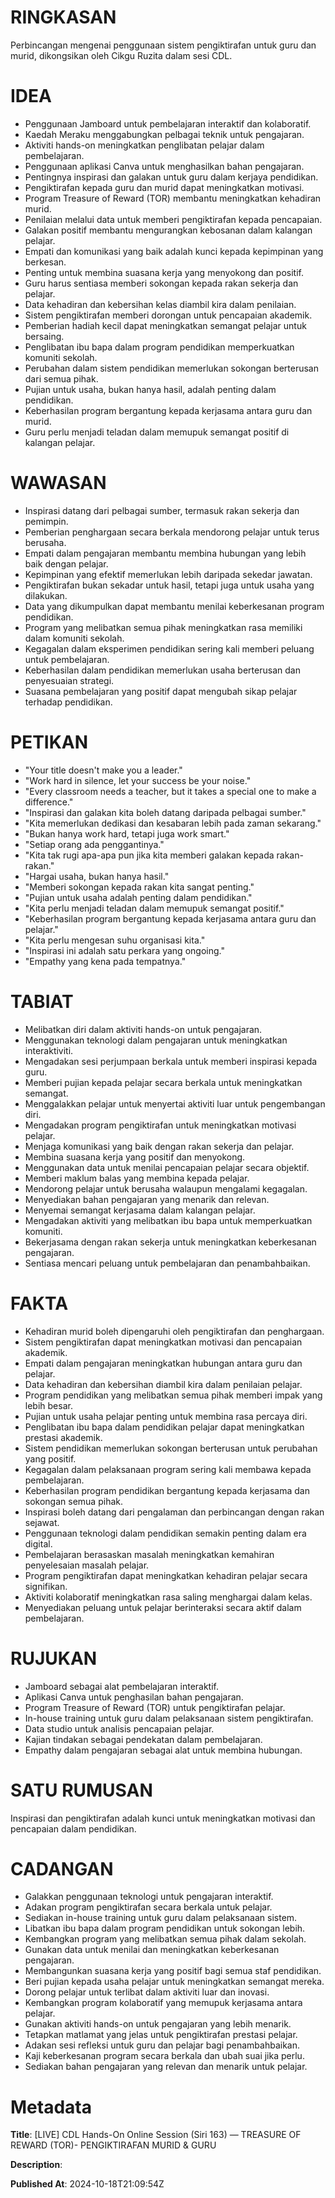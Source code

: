 # RINGKASAN
Perbincangan mengenai penggunaan sistem pengiktirafan untuk guru dan murid, dikongsikan oleh Cikgu Ruzita dalam sesi CDL.

# IDEA
- Penggunaan Jamboard untuk pembelajaran interaktif dan kolaboratif.
- Kaedah Meraku menggabungkan pelbagai teknik untuk pengajaran.
- Aktiviti hands-on meningkatkan penglibatan pelajar dalam pembelajaran.
- Penggunaan aplikasi Canva untuk menghasilkan bahan pengajaran.
- Pentingnya inspirasi dan galakan untuk guru dalam kerjaya pendidikan.
- Pengiktirafan kepada guru dan murid dapat meningkatkan motivasi.
- Program Treasure of Reward (TOR) membantu meningkatkan kehadiran murid.
- Penilaian melalui data untuk memberi pengiktirafan kepada pencapaian.
- Galakan positif membantu mengurangkan kebosanan dalam kalangan pelajar.
- Empati dan komunikasi yang baik adalah kunci kepada kepimpinan yang berkesan.
- Penting untuk membina suasana kerja yang menyokong dan positif.
- Guru harus sentiasa memberi sokongan kepada rakan sekerja dan pelajar.
- Data kehadiran dan kebersihan kelas diambil kira dalam penilaian.
- Sistem pengiktirafan memberi dorongan untuk pencapaian akademik.
- Pemberian hadiah kecil dapat meningkatkan semangat pelajar untuk bersaing.
- Penglibatan ibu bapa dalam program pendidikan memperkuatkan komuniti sekolah.
- Perubahan dalam sistem pendidikan memerlukan sokongan berterusan dari semua pihak.
- Pujian untuk usaha, bukan hanya hasil, adalah penting dalam pendidikan.
- Keberhasilan program bergantung kepada kerjasama antara guru dan murid.
- Guru perlu menjadi teladan dalam memupuk semangat positif di kalangan pelajar.

# WAWASAN
- Inspirasi datang dari pelbagai sumber, termasuk rakan sekerja dan pemimpin.
- Pemberian penghargaan secara berkala mendorong pelajar untuk terus berusaha.
- Empati dalam pengajaran membantu membina hubungan yang lebih baik dengan pelajar.
- Kepimpinan yang efektif memerlukan lebih daripada sekedar jawatan.
- Pengiktirafan bukan sekadar untuk hasil, tetapi juga untuk usaha yang dilakukan.
- Data yang dikumpulkan dapat membantu menilai keberkesanan program pendidikan.
- Program yang melibatkan semua pihak meningkatkan rasa memiliki dalam komuniti sekolah.
- Kegagalan dalam eksperimen pendidikan sering kali memberi peluang untuk pembelajaran.
- Keberhasilan dalam pendidikan memerlukan usaha berterusan dan penyesuaian strategi.
- Suasana pembelajaran yang positif dapat mengubah sikap pelajar terhadap pendidikan.

# PETIKAN
- "Your title doesn't make you a leader."
- "Work hard in silence, let your success be your noise."
- "Every classroom needs a teacher, but it takes a special one to make a difference."
- "Inspirasi dan galakan kita boleh datang daripada pelbagai sumber."
- "Kita memerlukan dedikasi dan kesabaran lebih pada zaman sekarang."
- "Bukan hanya work hard, tetapi juga work smart."
- "Setiap orang ada penggantinya."
- "Kita tak rugi apa-apa pun jika kita memberi galakan kepada rakan-rakan."
- "Hargai usaha, bukan hanya hasil."
- "Memberi sokongan kepada rakan kita sangat penting."
- "Pujian untuk usaha adalah penting dalam pendidikan."
- "Kita perlu menjadi teladan dalam memupuk semangat positif."
- "Keberhasilan program bergantung kepada kerjasama antara guru dan pelajar."
- "Kita perlu mengesan suhu organisasi kita."
- "Inspirasi ini adalah satu perkara yang ongoing."
- "Empathy yang kena pada tempatnya."

# TABIAT
- Melibatkan diri dalam aktiviti hands-on untuk pengajaran.
- Menggunakan teknologi dalam pengajaran untuk meningkatkan interaktiviti.
- Mengadakan sesi perjumpaan berkala untuk memberi inspirasi kepada guru.
- Memberi pujian kepada pelajar secara berkala untuk meningkatkan semangat.
- Menggalakkan pelajar untuk menyertai aktiviti luar untuk pengembangan diri.
- Mengadakan program pengiktirafan untuk meningkatkan motivasi pelajar.
- Menjaga komunikasi yang baik dengan rakan sekerja dan pelajar.
- Membina suasana kerja yang positif dan menyokong.
- Menggunakan data untuk menilai pencapaian pelajar secara objektif.
- Memberi maklum balas yang membina kepada pelajar.
- Mendorong pelajar untuk berusaha walaupun mengalami kegagalan.
- Menyediakan bahan pengajaran yang menarik dan relevan.
- Menyemai semangat kerjasama dalam kalangan pelajar.
- Mengadakan aktiviti yang melibatkan ibu bapa untuk memperkuatkan komuniti.
- Bekerjasama dengan rakan sekerja untuk meningkatkan keberkesanan pengajaran.
- Sentiasa mencari peluang untuk pembelajaran dan penambahbaikan.

# FAKTA
- Kehadiran murid boleh dipengaruhi oleh pengiktirafan dan penghargaan.
- Sistem pengiktirafan dapat meningkatkan motivasi dan pencapaian akademik.
- Empati dalam pengajaran meningkatkan hubungan antara guru dan pelajar.
- Data kehadiran dan kebersihan diambil kira dalam penilaian pelajar.
- Program pendidikan yang melibatkan semua pihak memberi impak yang lebih besar.
- Pujian untuk usaha pelajar penting untuk membina rasa percaya diri.
- Penglibatan ibu bapa dalam pendidikan pelajar dapat meningkatkan prestasi akademik.
- Sistem pendidikan memerlukan sokongan berterusan untuk perubahan yang positif.
- Kegagalan dalam pelaksanaan program sering kali membawa kepada pembelajaran.
- Keberhasilan program pendidikan bergantung kepada kerjasama dan sokongan semua pihak.
- Inspirasi boleh datang dari pengalaman dan perbincangan dengan rakan sejawat.
- Penggunaan teknologi dalam pendidikan semakin penting dalam era digital.
- Pembelajaran berasaskan masalah meningkatkan kemahiran penyelesaian masalah pelajar.
- Program pengiktirafan dapat meningkatkan kehadiran pelajar secara signifikan.
- Aktiviti kolaboratif meningkatkan rasa saling menghargai dalam kelas.
- Menyediakan peluang untuk pelajar berinteraksi secara aktif dalam pembelajaran.

# RUJUKAN
- Jamboard sebagai alat pembelajaran interaktif.
- Aplikasi Canva untuk penghasilan bahan pengajaran.
- Program Treasure of Reward (TOR) untuk pengiktirafan pelajar.
- In-house training untuk guru dalam pelaksanaan sistem pengiktirafan.
- Data studio untuk analisis pencapaian pelajar.
- Kajian tindakan sebagai pendekatan dalam pembelajaran.
- Empathy dalam pengajaran sebagai alat untuk membina hubungan.

# SATU RUMUSAN
Inspirasi dan pengiktirafan adalah kunci untuk meningkatkan motivasi dan pencapaian dalam pendidikan.

# CADANGAN
- Galakkan penggunaan teknologi untuk pengajaran interaktif.
- Adakan program pengiktirafan secara berkala untuk pelajar.
- Sediakan in-house training untuk guru dalam pelaksanaan sistem.
- Libatkan ibu bapa dalam program pendidikan untuk sokongan lebih.
- Kembangkan program yang melibatkan semua pihak dalam sekolah.
- Gunakan data untuk menilai dan meningkatkan keberkesanan pengajaran.
- Membangunkan suasana kerja yang positif bagi semua staf pendidikan.
- Beri pujian kepada usaha pelajar untuk meningkatkan semangat mereka.
- Dorong pelajar untuk terlibat dalam aktiviti luar dan inovasi.
- Kembangkan program kolaboratif yang memupuk kerjasama antara pelajar.
- Gunakan aktiviti hands-on untuk pengajaran yang lebih menarik.
- Tetapkan matlamat yang jelas untuk pengiktirafan prestasi pelajar.
- Adakan sesi refleksi untuk guru dan pelajar bagi penambahbaikan.
- Kaji keberkesanan program secara berkala dan ubah suai jika perlu.
- Sediakan bahan pengajaran yang relevan dan menarik untuk pelajar.

# Metadata
**Title**: [LIVE] CDL Hands-On Online Session (Siri 163) — TREASURE OF REWARD (TOR)- PENGIKTIRAFAN MURID & GURU

**Description**: 

**Published At**: 2024-10-18T21:09:54Z
